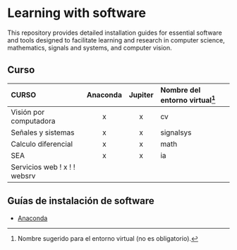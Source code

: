 # Learning with software
This repository provides detailed installation guides for essential software and tools designed to facilitate learning and research in computer science, mathematics, signals and systems, and computer vision. 

## Curso



| CURSO                     | Anaconda   | Jupiter   | Nombre del entorno virtual[^1]  |
| :------------------------ | :--------: | :-------: | :------------------------------ |
| Visión por computadora   |    x     |    x    | cv                             |
| Señales y sistemas       |    x     |    x    | signalsys                      |
| Calculo diferencial      |    x     |    x    | math                           |
| SEA                      |    x     |    x    | ia                             |
| Servicios web            !    x     !         ! websrv                         |

[^1]: Nombre sugerido para el entorno virtual (no es obligatorio).

## Guías de instalación de software

- [Anaconda](guides/conda/conda-install.md)
